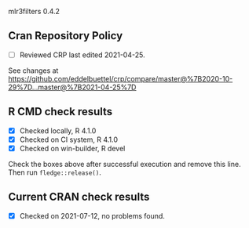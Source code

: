 mlr3filters 0.4.2

## Cran Repository Policy

- [ ] Reviewed CRP last edited 2021-04-25.

See changes at https://github.com/eddelbuettel/crp/compare/master@%7B2020-10-29%7D...master@%7B2021-04-25%7D

## R CMD check results

- [x] Checked locally, R 4.1.0
- [x] Checked on CI system, R 4.1.0
- [x] Checked on win-builder, R devel

Check the boxes above after successful execution and remove this line. Then run `fledge::release()`.

## Current CRAN check results

- [x] Checked on 2021-07-12, no problems found.
